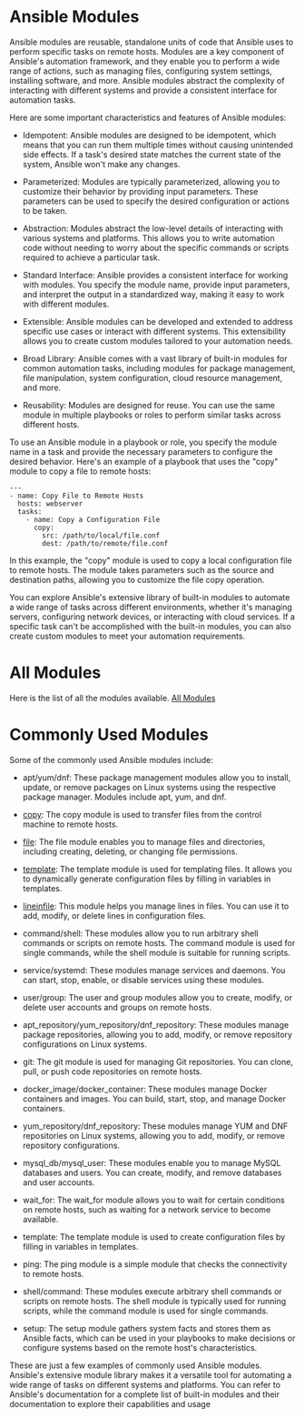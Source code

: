 # Ansible Modules
Ansible modules are reusable, standalone units of code that Ansible uses to perform specific tasks on remote hosts. Modules are a key component of Ansible's automation framework, and they enable you to perform a wide range of actions, such as managing files, configuring system settings, installing software, and more. Ansible modules abstract the complexity of interacting with different systems and provide a consistent interface for automation tasks.

Here are some important characteristics and features of Ansible modules:

- Idempotent: Ansible modules are designed to be idempotent, which means that you can run them multiple times without causing unintended side effects. If a task's desired state matches the current state of the system, Ansible won't make any changes.

- Parameterized: Modules are typically parameterized, allowing you to customize their behavior by providing input parameters. These parameters can be used to specify the desired configuration or actions to be taken.
- Abstraction: Modules abstract the low-level details of interacting with various systems and platforms. This allows you to write automation code without needing to worry about the specific commands or scripts required to achieve a particular task.
- Standard Interface: Ansible provides a consistent interface for working with modules. You specify the module name, provide input parameters, and interpret the output in a standardized way, making it easy to work with different modules.
- Extensible: Ansible modules can be developed and extended to address specific use cases or interact with different systems. This extensibility allows you to create custom modules tailored to your automation needs.
- Broad Library: Ansible comes with a vast library of built-in modules for common automation tasks, including modules for package management, file manipulation, system configuration, cloud resource management, and more.
- Reusability: Modules are designed for reuse. You can use the same module in multiple playbooks or roles to perform similar tasks across different hosts.

To use an Ansible module in a playbook or role, you specify the module name in a task and provide the necessary parameters to configure the desired behavior. Here's an example of a playbook that uses the "copy" module to copy a file to remote hosts:

```
---
- name: Copy File to Remote Hosts
  hosts: webserver
  tasks:
    - name: Copy a Configuration File
      copy:
        src: /path/to/local/file.conf
        dest: /path/to/remote/file.conf
```

In this example, the "copy" module is used to copy a local configuration file to remote hosts. The module takes parameters such as the source and destination paths, allowing you to customize the file copy operation.

You can explore Ansible's extensive library of built-in modules to automate a wide range of tasks across different environments, whether it's managing servers, configuring network devices, or interacting with cloud services. If a specific task can't be accomplished with the built-in modules, you can also create custom modules to meet your automation requirements.

# All Modules
Here is the list of all the modules available. [All Modules](https://docs.ansible.com/ansible/2.9/modules/list_of_all_modules.html)


# Commonly Used Modules

Some of the commonly used Ansible modules include:

- apt/yum/dnf: These package management modules allow you to install, update, or remove packages on Linux systems using the respective package manager. Modules include apt, yum, and dnf.

- [copy](https://docs.ansible.com/ansible/2.9/modules/copy_module.html#copy-module): The copy module is used to transfer files from the control machine to remote hosts.

- [file](https://docs.ansible.com/ansible/2.9/modules/file_module.html#file-module): The file module enables you to manage files and directories, including creating, deleting, or changing file permissions.

- [template](https://docs.ansible.com/ansible/2.9/modules/template_module.html#template-module): The template module is used for templating files. It allows you to dynamically generate configuration files by filling in variables in templates.

- [lineinfile](https://docs.ansible.com/ansible/2.9/modules/lineinfile_module.html#lineinfile-module): This module helps you manage lines in files. You can use it to add, modify, or delete lines in configuration files.

- command/shell: These modules allow you to run arbitrary shell commands or scripts on remote hosts. The command module is used for single commands, while the shell module is suitable for running scripts.

- service/systemd: These modules manage services and daemons. You can start, stop, enable, or disable services using these modules.

- user/group: The user and group modules allow you to create, modify, or delete user accounts and groups on remote hosts.

- apt_repository/yum_repository/dnf_repository: These modules manage package repositories, allowing you to add, modify, or remove repository configurations on Linux systems.

- git: The git module is used for managing Git repositories. You can clone, pull, or push code repositories on remote hosts.

- docker_image/docker_container: These modules manage Docker containers and images. You can build, start, stop, and manage Docker containers.

- yum_repository/dnf_repository: These modules manage YUM and DNF repositories on Linux systems, allowing you to add, modify, or remove repository configurations.

- mysql_db/mysql_user: These modules enable you to manage MySQL databases and users. You can create, modify, and remove databases and user accounts.

- wait_for: The wait_for module allows you to wait for certain conditions on remote hosts, such as waiting for a network service to become available.

- template: The template module is used to create configuration files by filling in variables in templates.

- ping: The ping module is a simple module that checks the connectivity to remote hosts.

- shell/command: These modules execute arbitrary shell commands or scripts on remote hosts. The shell module is typically used for running scripts, while the command module is used for single commands.

- setup: The setup module gathers system facts and stores them as Ansible facts, which can be used in your playbooks to make decisions or configure systems based on the remote host's characteristics.

These are just a few examples of commonly used Ansible modules. Ansible's extensive module library makes it a versatile tool for automating a wide range of tasks on different systems and platforms. You can refer to Ansible's documentation for a complete list of built-in modules and their documentation to explore their capabilities and usage

